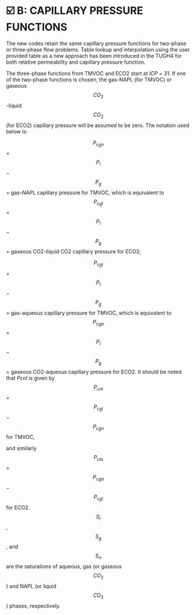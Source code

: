 # ☑️ B: CAPILLARY PRESSURE FUNCTIONS

The new codes retain the same capillary pressure functions for two-phase or three-phase flow problems. Table lookup and interpolation using the user provided table as a new approach has been introduced in the TUGH4 for both relative permeability and capillary pressure function.

&#x20;The three-phase functions from TMVOC and ECO2 start at _ICP_ = 31. If one of the two-phase functions is chosen, the gas-NAPL (for TMVOC) or gaseous  $$CO_{2}$$-liquid  $$CO_{2}$$ (for ECO2) capillary pressure will be assumed to be zero. The notation used below is:&#x20;

$$P_{cgn}$$  = $$P_{l}$$  − $$P_{g}$$  = gas-NAPL capillary pressure for TMVOC, which is equivalent to $$P_{cgl}$$  = $$P_{l}$$  − $$P_{g}$$  = gaseous CO2-liquid CO2 capillary pressure for ECO2;&#x20;

$$P_{cgl}$$  = $$P_{l}$$  − $$P_{g}$$   = gas-aqueous capillary pressure for TMVOC, which is equivalent to $$P_{cga}$$  = $$P_{l}$$  − $$P_{g}$$   = gaseous CO2-aqueous capillary pressure for ECO2. It should be noted that _Pcnl_ is given by $$P_{cnl}$$  = $$P_{cgl}$$  − $$P_{cgn}$$   for TMVOC,&#x20;

and similarly  $$P_{cla}$$  = $$P_{cga}$$  − $$P_{cgl}$$   for ECO2.  $$S_{l}$$,  $$S_{g}$$, and  $$S_{n}$$ are the saturations of aqueous, gas (or gaseous  $$CO_{2}$$) and NAPL (or liquid  $$CO_{2}$$) phases, respectively.

